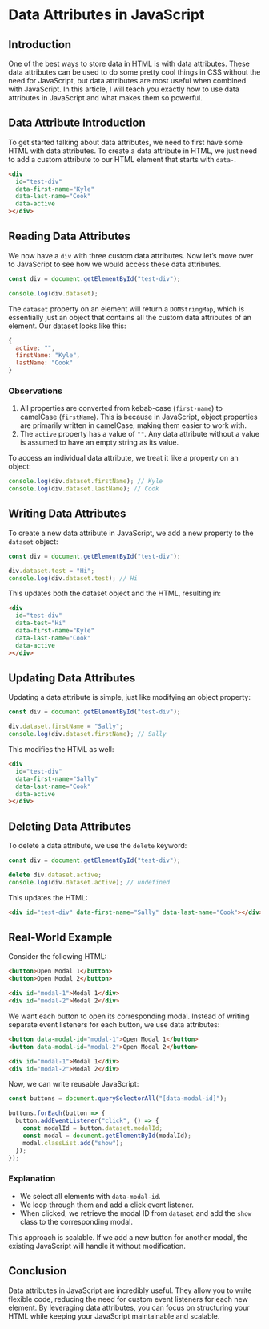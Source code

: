 # Data Attributes in JavaScript

## Introduction

One of the best ways to store data in HTML is with data attributes. These data attributes can be used to do some pretty cool things in CSS without the need for JavaScript, but data attributes are most useful when combined with JavaScript. In this article, I will teach you exactly how to use data attributes in JavaScript and what makes them so powerful.

## Data Attribute Introduction

To get started talking about data attributes, we need to first have some HTML with data attributes. To create a data attribute in HTML, we just need to add a custom attribute to our HTML element that starts with `data-`.

```html
<div
  id="test-div"
  data-first-name="Kyle"
  data-last-name="Cook"
  data-active
></div>
```

## Reading Data Attributes

We now have a `div` with three custom data attributes. Now let’s move over to JavaScript to see how we would access these data attributes.

```js
const div = document.getElementById("test-div");

console.log(div.dataset);
```

The `dataset` property on an element will return a `DOMStringMap`, which is essentially just an object that contains all the custom data attributes of an element. Our dataset looks like this:

```js
{
  active: "",
  firstName: "Kyle",
  lastName: "Cook"
}
```

### Observations

1. All properties are converted from kebab-case (`first-name`) to camelCase (`firstName`). This is because in JavaScript, object properties are primarily written in camelCase, making them easier to work with.
2. The `active` property has a value of `""`. Any data attribute without a value is assumed to have an empty string as its value.

To access an individual data attribute, we treat it like a property on an object:

```js
console.log(div.dataset.firstName); // Kyle
console.log(div.dataset.lastName); // Cook
```

## Writing Data Attributes

To create a new data attribute in JavaScript, we add a new property to the `dataset` object:

```js
const div = document.getElementById("test-div");

div.dataset.test = "Hi";
console.log(div.dataset.test); // Hi
```

This updates both the dataset object and the HTML, resulting in:

```html
<div
  id="test-div"
  data-test="Hi"
  data-first-name="Kyle"
  data-last-name="Cook"
  data-active
></div>
```

## Updating Data Attributes

Updating a data attribute is simple, just like modifying an object property:

```js
const div = document.getElementById("test-div");

div.dataset.firstName = "Sally";
console.log(div.dataset.firstName); // Sally
```

This modifies the HTML as well:

```html
<div
  id="test-div"
  data-first-name="Sally"
  data-last-name="Cook"
  data-active
></div>
```

## Deleting Data Attributes

To delete a data attribute, we use the `delete` keyword:

```js
const div = document.getElementById("test-div");

delete div.dataset.active;
console.log(div.dataset.active); // undefined
```

This updates the HTML:

```html
<div id="test-div" data-first-name="Sally" data-last-name="Cook"></div>
```

## Real-World Example

Consider the following HTML:

```html
<button>Open Modal 1</button>
<button>Open Modal 2</button>

<div id="modal-1">Modal 1</div>
<div id="modal-2">Modal 2</div>
```

We want each button to open its corresponding modal. Instead of writing separate event listeners for each button, we use data attributes:

```html
<button data-modal-id="modal-1">Open Modal 1</button>
<button data-modal-id="modal-2">Open Modal 2</button>

<div id="modal-1">Modal 1</div>
<div id="modal-2">Modal 2</div>
```

Now, we can write reusable JavaScript:

```js
const buttons = document.querySelectorAll("[data-modal-id]");

buttons.forEach(button => {
  button.addEventListener("click", () => {
    const modalId = button.dataset.modalId;
    const modal = document.getElementById(modalId);
    modal.classList.add("show");
  });
});
```

### Explanation

- We select all elements with `data-modal-id`.
- We loop through them and add a click event listener.
- When clicked, we retrieve the modal ID from `dataset` and add the `show` class to the corresponding modal.

This approach is scalable. If we add a new button for another modal, the existing JavaScript will handle it without modification.

## Conclusion

Data attributes in JavaScript are incredibly useful. They allow you to write flexible code, reducing the need for custom event listeners for each new element. By leveraging data attributes, you can focus on structuring your HTML while keeping your JavaScript maintainable and scalable.
